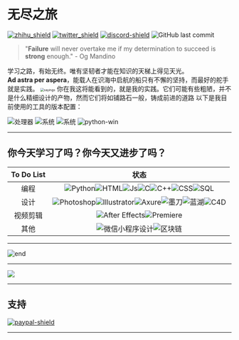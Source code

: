 # 无尽之旅
[![zhihu_shield]][zhihu] [![twitter_shield]][twitter] [![discord-shield]][discord] ![GitHub last commit][Lastcommit]
> "**Failure** will never overtake me if my determination to succeed is **strong** enough."          - Og Mandino

学习之路，有始无终。唯有坚韧者才能在知识的天梯上得见天光。  
**Ad astra per aspera**，能载人在识海中启航的船只有不懈的坚持，而最好的舵手就是实践。
<img src="https://w.wallhaven.cc/full/od/wallhaven-odqwdl.jpg" alt="sayings" style="zoom: 50%;" />
你在我这将能看到的，就是我的实践。它们可能有些粗陋，并不是什么精细设计的产物，然而它们将如铺路石一般，铸成前进的道路
以下是我目前使用的工具的版本配置：

![处理器][intel] ![系统][ubuntu] ![系统][win] ![python-win][py-win]

***

## 你今天学习了吗？你今天又进步了吗？

|To Do List|状态|
|:---:|:---:|
|编程|![Python][Python_shield]![HTML][HTML_shield]![Js][Js_shield]![C][C shield]![C++][C++_shield]![CSS][CSS_shield]![SQL][SDL_shield]|
|设计|![Photoshop][PS_shield]![Illustrator][AI_shield]![Axure][Axture_shield]![墨刀][modao_shield]![蓝湖][lanhu_shield]![C4D][C4D_shield]|
|视频剪辑|![After Effects][AE_shield]![Premiere][Pr_shield] |
|其他|![微信小程序设计][VX_shield]![区块链][btc_shield] |






****

![end](https://w.wallhaven.cc/full/dp/wallhaven-dppj33.png)

****

<img align="middle" src="https://github-readme-stats.vercel.app/api?username=SirMegaMU&show_icons=true&icon_color=CE1D2D&text_color=718096&bg_color=ffffff&hide_title=true" />


****

## 支持

[![paypal-shield]][paypal]

****


[twitter]:https://twitter.com/MegaMU6 "给个关注吧亲！"
[twitter_shield]:https://img.shields.io/badge/dynamic/json?color=blue&label=Twitter&query=%24.data.totalSubs&suffix=%E5%85%B3%E6%B3%A8&url=https%3A%2F%2Fapi.spencerwoo.com%2Fsubstats%2F%3Fsource%3Dtwitter%26queryKey%3DMegaMU6?logo=twitter
[zhihu]:https://www.zhihu.com/people/feng-xue-man-gui-chen "给个关注吧亲！"
[zhihu_shield]:https://img.shields.io/badge/dynamic/json?color=blue&label=%E7%9F%A5%E4%B9%8E&query=%24.data.totalSubs&suffix=%E5%85%B3%E6%B3%A8&url=https%3A%2F%2Fapi.spencerwoo.com%2Fsubstats%2F%3Fsource%3Dzhihu%26queryKey%3Dfeng-xue-man-gui-chen
[Lastcommit]:https://img.shields.io/github/last-commit/SirMegaMU/StudyPath?label=%E6%9C%80%E5%90%8E%E4%BF%AE%E6%94%B9&logo=Github
[Python_shield]:https://img.shields.io/badge/Python%E5%AD%A6%E4%B9%A0-%E8%BF%9B%E8%A1%8C%E4%B8%AD-green?logo=Python
[HTML_shield]:https://img.shields.io/badge/HTML%E5%AD%A6%E4%B9%A0-%E8%BF%9B%E8%A1%8C%E4%B8%AD-green?logo=HTML5
[Js_shield]:https://img.shields.io/badge/Js-%E5%B0%9A%E6%9C%AA%E5%BC%80%E5%A7%8B-inactive?logo=JSON
[C shield]:https://img.shields.io/badge/C-%E8%BF%9B%E8%A1%8C%E4%B8%AD-green?logo=C
[C++_shield]:https://img.shields.io/badge/C%2B%2B-%E5%B0%9A%E6%9C%AA%E5%BC%80%E5%A7%8B-inactive?logo=C
[CSS_shield]:https://img.shields.io/badge/CSS-%E5%B0%9A%E6%9C%AA%E5%BC%80%E5%A7%8B-inactive?logo=CSSWizardry
[SDL_shield]:https://img.shields.io/badge/SQL-%E5%B0%9A%E6%9C%AA%E5%BC%80%E5%A7%8B-inactive?logo=MySQL
[PS_shield]:https://img.shields.io/badge/Photoshop-%E7%95%A5%E5%BE%AE%E4%BA%86%E8%A7%A3-yellow?logo=AdobePhotoshop
[AI_shield]:https://img.shields.io/badge/Illustrator-%E5%B0%9A%E6%9C%AA%E5%BC%80%E5%A7%8B-inactive?logo=AdobeIllustrator
[Axture_shield]:https://img.shields.io/badge/Axure-%E5%B0%9A%E6%9C%AA%E5%BC%80%E5%A7%8B-inactive
[modao_shield]:https://img.shields.io/badge/%E5%A2%A8%E5%88%80-%E5%B0%9A%E6%9C%AA%E5%BC%80%E5%A7%8B-inactive
[lanhu_shield]:https://img.shields.io/badge/%E8%93%9D%E6%B9%96-%E5%B0%9A%E6%9C%AA%E5%BC%80%E5%A7%8B-inactive
[C4D_shield]:https://img.shields.io/badge/C4D-%E5%B0%9A%E6%9C%AA%E5%BC%80%E5%A7%8B-inactive?logo=Cinema4D
[VX_shield]:https://img.shields.io/badge/%E5%BE%AE%E4%BF%A1%E5%B0%8F%E7%A8%8B%E5%BA%8F%E8%AE%BE%E8%AE%A1-%E5%B0%9A%E6%9C%AA%E5%BC%80%E5%A7%8B-inactive?logo=WeChat
[btc_shield]:https://img.shields.io/badge/%E5%8C%BA%E5%9D%97%E9%93%BE-%E5%B0%9A%E6%9C%AA%E5%BC%80%E5%A7%8B-inactive?logo=Bitcoin
[AE_shield]:https://img.shields.io/badge/After%20Effects-%E5%B0%9A%E6%9C%AA%E5%BC%80%E5%A7%8B-inactive?logo=AdobeAfterEffects
[Pr_shield]:https://img.shields.io/badge/Premiere-%E5%B0%9A%E6%9C%AA%E5%BC%80%E5%A7%8B-inactive?logo=AdobePremierePro
[intel]:https://img.shields.io/badge/%E5%A4%84%E7%90%86%E5%99%A8-Intel(R)%20Core(TM)%20i7--10870H%20CPU%20%40%202.20GHz%20%20%202.21%20GHz-blue?logo=Intel
[ubuntu]:https://img.shields.io/badge/%E7%B3%BB%E7%BB%9F-Ubuntu%2020.04.2%20LTS-orange?logo=Ubuntu
[win]:https://img.shields.io/badge/%E7%B3%BB%E7%BB%9F-Windows%2010-9cf?logo=Windows
[py-win]:https://img.shields.io/badge/Python-3.9.6-lightgrey?logo=Python

[paypal-shield]:https://img.shields.io/badge/PayPal-%40sirmegamu-blue?logo=paypal
[paypal]:https://paypal.me/sirmegamu?locale.x=zh_XC "您的支持将给我很大的帮助！"
[liaoxuefeng]:https://www.liaoxuefeng.com
[discord-shield]:https://img.shields.io/discord/875749972564402176?label=Discord&logo=discord
[discord]:https://discord.gg/yQ4Q8h7C77
